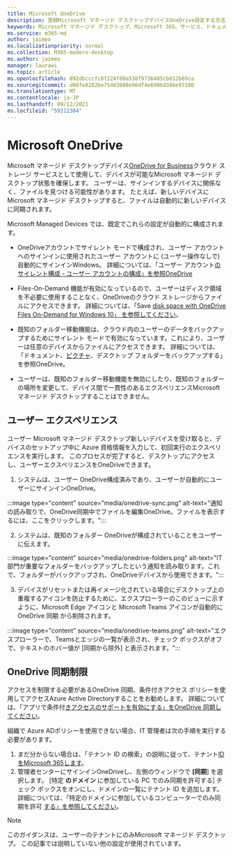 ```yaml
---
title: Microsoft OneDrive
description: 登録Microsoft マネージド デスクトップデバイスOneDrive設定する方法
keywords: Microsoft マネージド デスクトップ、Microsoft 365、サービス、ドキュメント、アプリ、line-of-business アプリ、LOB アプリ
ms.service: m365-md
author: jaimeo
ms.localizationpriority: normal
ms.collection: M365-modern-desktop
ms.author: jaimeo
manager: laurawi
ms.topic: article
ms.openlocfilehash: 892dbcccfc8f224f80a538f9736405cb012b69ca
ms.sourcegitcommit: d08fe0282be75483608e96df4e6986d346e97180
ms.translationtype: MT
ms.contentlocale: ja-JP
ms.lasthandoff: 09/12/2021
ms.locfileid: "59212384"
---
```

# <a name="microsoft-onedrive"></a>Microsoft OneDrive

Microsoft マネージド デスクトップデバイス[OneDrive for Business](/onedrive/plan-onedrive-enterprise)クラウド ストレージ サービスとして使用して、デバイスが可能なMicrosoft マネージド デスクトップ状態を確保します。 ユーザーは、サインインするデバイスに関係なく、ファイルを見つける可能性があります。 たとえば、新しいデバイスにMicrosoft マネージド デスクトップすると、ファイルは自動的に新しいデバイスに同期されます。

Microsoft Managed Devices では、既定でこれらの設定が自動的に構成されます。

- OneDriveアカウントでサイレント モードで構成され、ユーザー アカウントへのサインインに使用されたユーザー アカウントに (ユーザー操作なしで) 自動的にサインインWindows。 詳細については、「ユーザー アカウント[のサイレント構成 - ユーザー アカウントの構成」を参照OneDrive](/onedrive/use-silent-account-configuration)

- Files-On-Demand 機能が有効になっているので、ユーザーはディスク領域を不必要に使用することなく、OneDriveのクラウド ストレージからファイルにアクセスできます。 詳細については、「Save [disk space with OneDrive Files On-Demand for Windows 10」 を参照してください](https://support.microsoft.com/office/save-disk-space-with-onedrive-files-on-demand-for-windows-10-0e6860d3-d9f3-4971-b321-7092438fb38e)。

- 既知のフォルダー移動機能は、クラウド内のユーザーのデータをバックアップするためにサイレント モードで有効になっています。これにより、ユーザーは任意のデバイスからファイルにアクセスできます。 詳細については、「ドキュメント、[ピクチャ](https://support.microsoft.com/office/back-up-your-documents-pictures-and-desktop-folders-with-onedrive-d61a7930-a6fb-4b95-b28a-6552e77c3057)、デスクトップ フォルダーをバックアップする」を参照OneDrive。

- ユーザーは、既知のフォルダー移動機能を無効にしたり、既知のフォルダーの場所を変更して、デバイス間で一貫性のあるエクスペリエンスMicrosoft マネージド デスクトップすることはできません。

## <a name="user-experience"></a>ユーザー エクスペリエンス

ユーザー Microsoft マネージド デスクトップ新しいデバイスを受け取ると、デバイスのセットアップ中に Azure 資格情報を入力して、初回実行のエクスペリエンスを実行します。 このプロセスが完了すると、デスクトップにアクセスし、ユーザーエクスペリエンスをOneDriveできます。

1. システムは、ユーザー OneDrive構成済みであり、ユーザーが自動的にユーザーにサインインOneDrive。

:::image type="content" source="media/onedrive-sync.png" alt-text="通知の読み取りで、OneDrive同期中でファイルを編集OneDrive。ファイルを表示するには、ここをクリックします。":::

2. システムは、既知のフォルダー OneDriveが構成されていることをユーザーに伝えます。

:::image type="content" source="media/onedrive-folders.png" alt-text="IT 部門が重要なフォルダーをバックアップしたという通知を読み取ります。これで、フォルダーがバックアップされ、OneDriveデバイスから使用できます。":::

3. デバイスがリセットまたは再イメージ化されている場合にデスクトップ上の重複するアイコンを防止するために、エクスプローラーのこのビューに示すように、Microsoft Edge アイコンと Microsoft Teams アイコンが自動的に OneDrive 同期 から削除されます。

:::image type="content" source="media/onedrive-teams.png" alt-text="エクスプローラーで、Teamsとエッジの一覧が表示され、チェック ボックスがオフで、テキストのホバー値が [同期から除外] と表示されます。":::


## <a name="onedrive-sync-restrictions"></a>OneDrive 同期制限

アクセスを制限する必要があるOneDrive 同期、条件付きアクセス ポリシーを使用してアクセスAzure Active Directoryすることをお勧めします。 詳細については、「アプリで条件付[きアクセスのサポートを有効にする」をOneDrive 同期してください](/onedrive/enable-conditional-access)。

組織で Azure ADポリシーを使用できない場合、IT 管理者は次の手順を実行する必要があります。

1. まだ分からない場合は、「テナント ID の検索」の説明に従って、テナント[ID をMicrosoft 365します](/onedrive/find-your-office-365-tenant-id)。
2. 管理者センターにサインインOneDriveし、左側のウィンドウで **[同期**] を選択します。 [特定 **のドメイン** に参加している PC でのみ同期を許可する] チェック ボックスをオンにし、ドメインの一覧にテナント ID を追加します。 詳細については、「特定のドメインに参加しているコンピューターでのみ同期を許可 [する」を参照してください](/onedrive/allow-syncing-only-on-specific-domains)。

> [!NOTE]
> このガイダンスは、ユーザーのテナントにのみMicrosoft マネージド デスクトップ。 この記事では説明していない他の設定が使用されています。